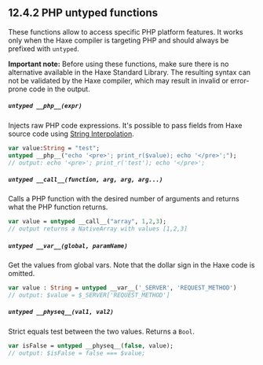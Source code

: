 ## 12.4.2 PHP untyped functions

These functions allow to access specific PHP platform features. It works only when the Haxe compiler is targeting PHP and should always be prefixed with `untyped`. 

**Important note:** Before using these functions, make sure there is no alternative available in the Haxe Standard Library. The resulting syntax can not be validated by the Haxe compiler, which may result in invalid or error-prone code in the output.

##### `untyped __php__(expr)`
Injects raw PHP code expressions. It's possible to pass fields from Haxe source code using [String Interpolation](lf-string-interpolation.md).

```haxe
var value:String = "test";
untyped __php__("echo '<pre>'; print_r($value); echo '</pre>';");
// output: echo '<pre>'; print_r('test'); echo '</pre>';
```

##### `untyped __call__(function, arg, arg, arg...)`
Calls a PHP function with the desired number of arguments and returns what the PHP function returns.

```haxe
var value = untyped __call__("array", 1,2,3); 
// output returns a NativeArray with values [1,2,3]
```

##### `untyped __var__(global, paramName)`
Get the values from global vars. Note that the dollar sign in the Haxe code is omitted.

```haxe
var value : String = untyped __var__('_SERVER', 'REQUEST_METHOD')  
// output: $value = $_SERVER['REQUEST_METHOD']
```

##### `untyped __physeq__(val1, val2)`
Strict equals test between the two values. Returns a `Bool`.

```haxe
var isFalse = untyped __physeq__(false, value);
// output: $isFalse = false === $value;
```
